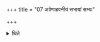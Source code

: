 +++
title = "07 अग्रेणाहवनीयं सभायां सभ्यः"

+++

<details><summary>थिते</summary>

7. To the east of the Āhavanīya (there should be) the Sabhya (fire) in the gambling-hall.
</details>
